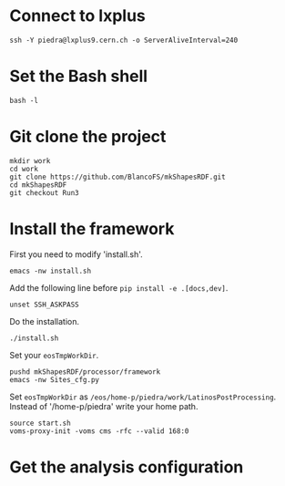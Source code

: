 # Connect to lxplus

    ssh -Y piedra@lxplus9.cern.ch -o ServerAliveInterval=240

# Set the Bash shell

    bash -l

# Git clone the project

    mkdir work
    cd work
    git clone https://github.com/BlancoFS/mkShapesRDF.git
    cd mkShapesRDF
    git checkout Run3

# Install the framework

First you need to modify 'install.sh'.

    emacs -nw install.sh

Add the following line before `pip install -e .[docs,dev]`.

    unset SSH_ASKPASS

Do the installation.

    ./install.sh

Set your `eosTmpWorkDir`.

    pushd mkShapesRDF/processor/framework
    emacs -nw Sites_cfg.py

Set `eosTmpWorkDir` as `/eos/home-p/piedra/work/LatinosPostProcessing`. Instead of '/home-p/piedra' write your home path.

    source start.sh
    voms-proxy-init -voms cms -rfc --valid 168:0

# Get the analysis configuration
